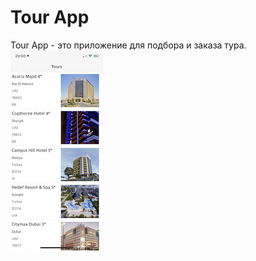**Tour App**
=====

Tour App - это приложение для подбора и заказа тура.
![Список](https://github.com/AntonKuznetsov31/TourApp/blob/master/Screeenshots/IMG_2584.png)
